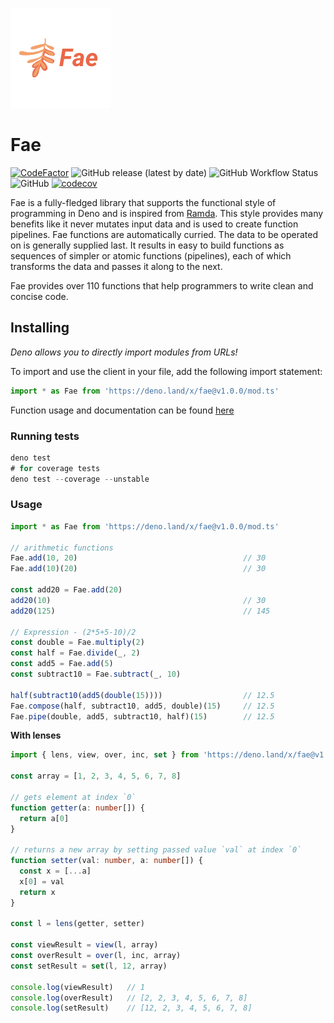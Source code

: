 ![](./assets/logo-160x160-2.png)


# Fae

[![CodeFactor](https://www.codefactor.io/repository/github/jozty/fae/badge)](https://www.codefactor.io/repository/github/jozty/fae)
![GitHub release (latest by date)](https://img.shields.io/github/v/release/jozty/fae)
![GitHub Workflow Status](https://img.shields.io/github/workflow/status/jozty/fae/Tests?label=tests)
![GitHub](https://img.shields.io/github/license/jozty/fae)
[![codecov](https://codecov.io/gh/Jozty/Fae/branch/master/graph/badge.svg)](https://codecov.io/gh/Jozty/Fae)


Fae is a fully-fledged library that supports the functional style of programming in Deno and is inspired from [Ramda](https://ramdajs.com). This style provides many benefits like it never mutates input data and is used to create function pipelines. Fae functions are automatically curried. The data to be operated on is generally supplied last. It results in easy to build functions as sequences of simpler or atomic functions (pipelines), each of which transforms the data and passes it along to the next.

Fae provides over 110 functions that help programmers to write clean and concise code.

## Installing

_Deno allows you to directly import modules from URLs!_

To import and use the client in your file, add the following import statement:

```typescript
import * as Fae from 'https://deno.land/x/fae@v1.0.0/mod.ts'
```

Function usage and documentation can be found [here](https://fae.jozty.io/)

### Running tests

```typescript
deno test
# for coverage tests
deno test --coverage --unstable
```

### Usage

```typescript
import * as Fae from 'https://deno.land/x/fae@v1.0.0/mod.ts'

// arithmetic functions
Fae.add(10, 20)                                     // 30
Fae.add(10)(20)                                     // 30

const add20 = Fae.add(20)
add20(10)                                           // 30
add20(125)                                          // 145

// Expression - (2*5+5-10)/2
const double = Fae.multiply(2)
const half = Fae.divide(_, 2)
const add5 = Fae.add(5)
const subtract10 = Fae.subtract(_, 10)

half(subtract10(add5(double(15))))                  // 12.5
Fae.compose(half, subtract10, add5, double)(15)     // 12.5
Fae.pipe(double, add5, subtract10, half)(15)        // 12.5
```
**With lenses**
```typescript
import { lens, view, over, inc, set } from 'https://deno.land/x/fae@v1.0.0/mod.ts'

const array = [1, 2, 3, 4, 5, 6, 7, 8]

// gets element at index `0`
function getter(a: number[]) {
  return a[0]
}

// returns a new array by setting passed value `val` at index `0`
function setter(val: number, a: number[]) {
  const x = [...a]
  x[0] = val
  return x
}

const l = lens(getter, setter)

const viewResult = view(l, array)
const overResult = over(l, inc, array)
const setResult = set(l, 12, array)

console.log(viewResult)   // 1
console.log(overResult)   // [2, 2, 3, 4, 5, 6, 7, 8]
console.log(setResult)    // [12, 2, 3, 4, 5, 6, 7, 8]
```
